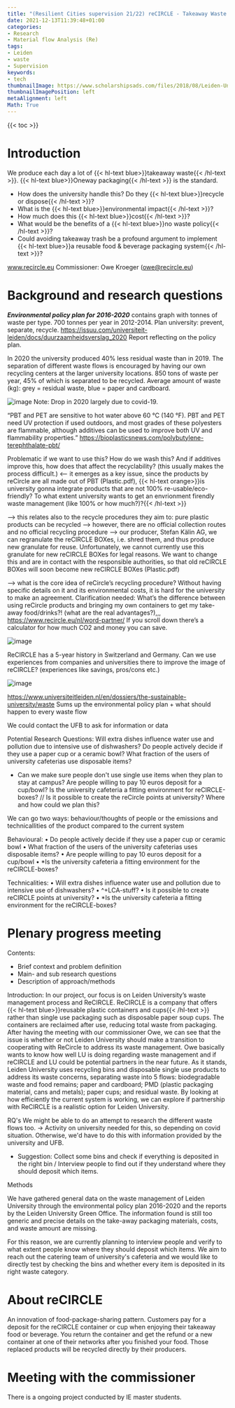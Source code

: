 ```yaml
---
title: "(Resilient Cities supervision 21/22) reCIRCLE - Takeaway Waste Management at the Leiden University"
date: 2021-12-13T11:39:48+01:00
categories:
- Research
- Material flow Analysis (Re)
tags:
- Leiden
- waste
- Supervision
keywords:
- tech
thumbnailImage: https://www.scholarshipsads.com/files/2018/08/Leiden-University-Scholarships.png
thumbnailImagePosition: left
metaAlignment: left
Math: True
---
```


<!--more-->
{{< toc >}}
# Introduction
We produce each day a lot of {{< hl-text blue>}}takeaway waste{{< /hl-text >}}. {{< hl-text blue>}}Oneway packaging{{< /hl-text >}} is the standard.
* How does the university handle this? Do they {{< hl-text blue>}}recycle or dispose{{< /hl-text >}}?
* What is the {{< hl-text blue>}}environmental impact{{< /hl-text >}}?
* How much does this {{< hl-text blue>}}cost{{< /hl-text >}}?
* What would be the benefits of a {{< hl-text blue>}}no waste policy{{< /hl-text >}}?
* Could avoiding takeaway trash be a profound argument to implement {{< hl-text blue>}}a reusable food & beverage packaging system{{< /hl-text >}}?

www.recircle.eu
Commissioner: Owe Kroeger (owe@recircle.eu)

# Background and research questions
***Environmental policy plan for 2016-2020*** contains graph with tonnes of waste per type. 700 tonnes per year in 2012-2014. Plan university: prevent, separate, recycle.
https://issuu.com/universiteit-leiden/docs/duurzaamheidsverslag_2020 Report reflecting on the policy plan.

In 2020 the university produced 40% less residual waste than in 2019. The separation of different waste flows is encouraged by having our own recycling centers at the larger university locations. 850 tons of waste per year, 45% of which is separated to be recycled. Average amount of waste (kg): grey = residual waste, blue = paper and cardboard.

![image](https://user-images.githubusercontent.com/65668613/145801665-78517b8c-c2b8-4553-8923-924dfbed00ff.png)
Note: Drop in 2020 largely due to covid-19.

“PBT and PET are sensitive to hot water above 60 °C (140 °F). PBT and PET need UV protection if used outdoors, and most grades of these polyesters are flammable, although additives can be used to improve both UV and flammability properties.” https://bioplasticsnews.com/polybutylene-terephthalate-pbt/

Problematic if we want to use this? How do we wash this? And if additives improve this, how does that affect the recyclability? (this usually makes the process difficult.)
<-- it emerges as a key issue, since the products by reCircle are all made out of PBT (Plastic.pdf), {{< hl-text orange>}}is university gonna integrate products that are not 100% re-usable/eco-friendly? To what extent university wants to get an envrionment firendly waste management (like 100% or how much?)?{{< /hl-text >}}

--> this relates also to the recycle procedures they aim to:
pure plastic products can be recycled --> however, there are no official collection routes and no official recycling procedure --> our producer, Stefan Kälin AG, we can regranulate the reCIRCLE BOXes, i.e. shred them, and thus produce new granulate for reuse.
Unfortunately, we cannot currently use this granulate for new reCIRCLE BOXes for legal reasons. We want to change this and are in contact with the responsible authorities, so that old reCIRCLE BOXes will soon become new reCIRCLE BOXes (Plastic.pdf)

--> what is the core idea of reCircle’s recycling procedure? Without having specific details on it and its environmental costs, it is hard for the university to make an agreement.
Clarification needed: What’s the difference between using reCircle products and bringing my own containers to get my take-away food/drinks?! (what are the real advantages?),,,
https://www.recircle.eu/nl/word-partner/ If you scroll down there’s a calculator for how much CO2 and money you can save.

![image](https://user-images.githubusercontent.com/65668613/145829094-860e16fb-d304-48c7-a7fa-76bc3ba61cf2.png)

ReCIRCLE has a 5-year history in Switzerland and Germany. Can we use experiences from companies and universities there to improve the image of reCIRCLE? (experiences like savings, pros/cons etc.)

![image](https://user-images.githubusercontent.com/65668613/145829355-7c1fc25d-cf6e-4716-85f3-fca39504eea0.png)

https://www.universiteitleiden.nl/en/dossiers/the-sustainable-university/waste Sums up the environmental policy plan + what should happen to every waste flow

We could contact the UFB to ask for information or data

Potential Research Questions:
Will extra dishes influence water use and pollution due to intensive use of dishwashers?
Do people actively decide if they use a paper cup or a ceramic bowl?
What fraction of the users of university cafeterias use disposable items?
-	Can we make sure people don't use single use items when they plan to stay at campus?
Are people willing to pay 10 euros deposit for a cup/bowl?
Is the university cafeteria a fitting environment for reCIRCLE-boxes? // Is it possible to create the reCircle points at university? Where and how could we plan this?

We can go two ways: behaviour/thoughts of people or the emissions and technicallities of the product compared to the current system

Behavioural:
•	Do people actively decide if they use a paper cup or ceramic bowl
•	What fraction of the users of the university cafeterias uses disposable items?
•	Are people willing to pay 10 euros deposit for a cup/bowl
•	*Is the university cafeteria a fitting environment for the reCIRCLE-boxes?

Technicalities:
•	Will extra dishes influence water use and pollution due to intensive use of dishwashers?
•	^+LCA-stuff?
•	Is it possible to create reCIRCLE points at university?
•	*Is the university cafeteria a fitting environment for the reCIRCLE-boxes?

# Plenary progress meeting

Contents:
-	Brief context and problem definition
-	Main- and sub research questions
-	Description of approach/methods

Introduction:
In our project, our focus is on Leiden University’s waste management process and ReCIRCLE. ReCIRCLE is a company that offers {{< hl-text blue>}}reusable plastic containers and cups{{< /hl-text >}} rather than single use packaging such as disposable paper soup cups. The containers are reclaimed after use, reducing total waste from packaging. After having the meeting with our commissioner Owe, we can see that the issue is whether or not Leiden University should make a transition to cooperating with ReCircle to address its waste management. Owe basically wants to know how well LU is doing regarding waste management and if reCIRCLE and LU could be potential partners in the near future. As it stands, Leiden University uses recycling bins and disposable single use products to address its waste concerns, separating waste into 5 flows: biodegradable waste and food remains; paper and cardboard; PMD (plastic packaging material, cans and metals); paper cups; and residual waste. By looking at how efficiently the current system is working, we can explore if partnership with ReCIRCLE is a realistic option for Leiden University.

RQ's
We might be able to do an attempt to research the different waste flows too. -> Activity on university needed for this, so depending on covid situation. Otherwise, we'd have to do this with information provided by the university and UFB.
-	Suggestion:
Collect some bins and check if everything is deposited in the right bin / Interview people to find out if they understand where they should deposit which items.

Methods

We have gathered general data on the waste management of Leiden University through the environmental policy plan 2016-2020 and the reports by the Leiden University Green Office. The information found is still too generic and precise details on the take-away packaging materials, costs, and waste amount are missing.

For this reason, we are currently planning to interview people and verify to what extent people know where they should deposit which items. We aim to reach out the catering team of university's cafeteria and we would like to directly test by checking the bins and whether every item is deposited in its right waste category.

# About reCIRCLE

An innovation of food-package-sharing pattern. Customers pay for a deposit for the reCIRCLE container or cup when enjoying their takeaway food or beverage. You return the container and get the refund or a new container at one of their networks after you finished your food. Those replaced products will be recycled directly by their producers.

# Meeting with the commissioner
There is a ongoing project conducted by IE master students.

